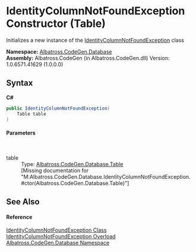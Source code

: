 # IdentityColumnNotFoundException Constructor (Table)
 

Initializes a new instance of the <a href="5A7A6C19">IdentityColumnNotFoundException</a> class

**Namespace:**&nbsp;<a href="E11F5D98">Albatross.CodeGen.Database</a><br />**Assembly:**&nbsp;Albatross.CodeGen (in Albatross.CodeGen.dll) Version: 1.0.6571.41629 (1.0.0.0)

## Syntax

**C#**<br />
``` C#
public IdentityColumnNotFoundException(
	Table table
)
```


#### Parameters
&nbsp;<dl><dt>table</dt><dd>Type: <a href="F8EC018E">Albatross.CodeGen.Database.Table</a><br />\[Missing <param name="table"/> documentation for "M:Albatross.CodeGen.Database.IdentityColumnNotFoundException.#ctor(Albatross.CodeGen.Database.Table)"\]</dd></dl>

## See Also


#### Reference
<a href="5A7A6C19">IdentityColumnNotFoundException Class</a><br /><a href="E28E054C">IdentityColumnNotFoundException Overload</a><br /><a href="E11F5D98">Albatross.CodeGen.Database Namespace</a><br />
